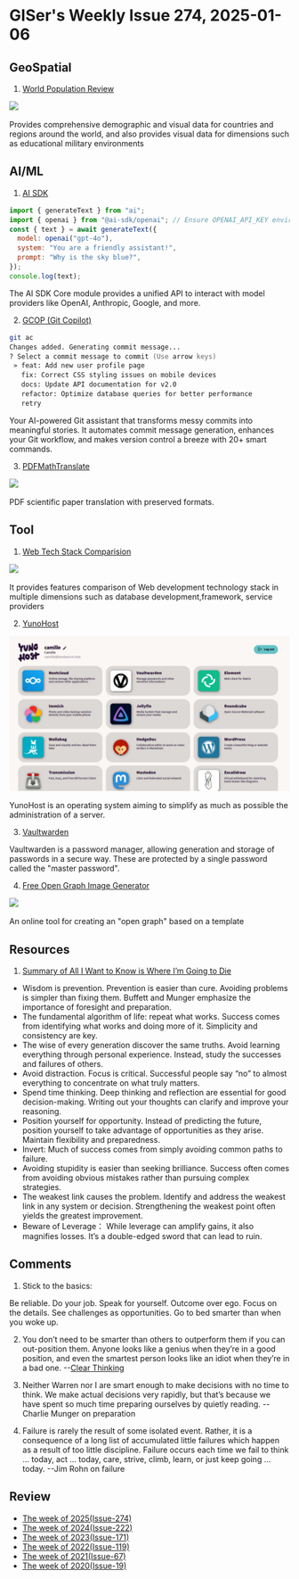 # GISer's Weekly Issue 274, 2025-01-06

## GeoSpatial

1. [World Population Review](https://worldpopulationreview.com/)

![](https://imgs.zhubai.love/8de298fef69141c984d28f73d3049f6a_2192261542853668864.png)

Provides comprehensive demographic and visual data for countries and regions around the world, and also provides visual data for dimensions such as educational military environments

## AI/ML

1. [AI SDK](https://github.com/vercel/ai)

```js
import { generateText } from "ai";
import { openai } from "@ai-sdk/openai"; // Ensure OPENAI_API_KEY environment variable is set
const { text } = await generateText({
  model: openai("gpt-4o"),
  system: "You are a friendly assistant!",
  prompt: "Why is the sky blue?",
});
console.log(text);
```

The AI SDK Core module provides a unified API to interact with model providers like OpenAI, Anthropic, Google, and more.

2. [GCOP (Git Copilot)](https://github.com/Undertone0809/gcop)

```zsh
git ac
Changes added. Generating commit message...
? Select a commit message to commit (Use arrow keys)
 » feat: Add new user profile page
   fix: Correct CSS styling issues on mobile devices
   docs: Update API documentation for v2.0
   refactor: Optimize database queries for better performance
   retry
```

Your AI-powered Git assistant that transforms messy commits into meaningful stories. It automates commit message generation, enhances your Git workflow, and makes version control a breeze with 20+ smart commands.

3. [PDFMathTranslate](https://github.com/Byaidu/PDFMathTranslate)

![](https://github.com/Byaidu/PDFMathTranslate/raw/main/docs/images/preview.gif)

PDF scientific paper translation with preserved formats.

## Tool

1. [Web Tech Stack Comparision](https://bejamas.com/compare)

![](https://imgs.zhubai.love/79f70d48045948b8a2d0008fe1ef068c_2192261542853668864.png)

It provides features comparison of Web development technology stack in multiple dimensions such as database development,framework, service providers

2. [YunoHost](https://github.com/YunoHost/yunohost)

![](https://raw.githubusercontent.com/YunoHost/doc/master/images/user_panel.jpg)

YunoHost is an operating system aiming to simplify as much as possible the administration of a server.

3. [Vaultwarden](https://github.com/dani-garcia/vaultwarden)

Vaultwarden is a password manager, allowing generation and storage of passwords in a secure way. These are protected by a single password called the "master password".

4. [Free Open Graph Image Generator](https://og.indiehub.best/)

![](https://cdn.beekka.com/blogimg/asset/202412/bg2024122507.webp)

An online tool for creating an "open graph" based on a template

## Resources

1. [Summary of All I Want to Know is Where I’m Going to Die](https://fs.blog/summary-bevelin-all-i-want-to-know/)

- Wisdom is prevention. Prevention is easier than cure. Avoiding problems is simpler than fixing them. Buffett and Munger emphasize the importance of foresight and preparation.
- The fundamental algorithm of life: repeat what works. Success comes from identifying what works and doing more of it. Simplicity and consistency are key.
- The wise of every generation discover the same truths. Avoid learning everything through personal experience. Instead, study the successes and failures of others.
- Avoid distraction. Focus is critical. Successful people say “no” to almost everything to concentrate on what truly matters.
- Spend time thinking. Deep thinking and reflection are essential for good decision-making. Writing out your thoughts can clarify and improve your reasoning.
- Position yourself for opportunity. Instead of predicting the future, position yourself to take advantage of opportunities as they arise. Maintain flexibility and preparedness.
- Invert: Much of success comes from simply avoiding common paths to failure.
- Avoiding stupidity is easier than seeking brilliance. Success often comes from avoiding obvious mistakes rather than pursuing complex strategies.
- The weakest link causes the problem. Identify and address the weakest link in any system or decision. Strengthening the weakest point often yields the greatest improvement.
- Beware of Leverage： While leverage can amplify gains, it also magnifies losses. It’s a double-edged sword that can lead to ruin.

## Comments

1. Stick to the basics:

Be reliable.
Do your job.
Speak for yourself.
Outcome over ego.
Focus on the details.
See challenges as opportunities.
Go to bed smarter than when you woke up.

2. You don’t need to be smarter than others to outperform them if you can out-position them. Anyone looks like a genius when they’re in a good position, and even the smartest person looks like an idiot when they’re in a bad one. --[Clear Thinking](https://fs.blog/clear/)

3. Neither Warren nor I are smart enough to make decisions with no time to think. We make actual decisions very rapidly, but that’s because we have spent so much time preparing ourselves by quietly reading. --Charlie Munger on preparation

4. Failure is rarely the result of some isolated event. Rather, it is a consequence of a long list of accumulated little failures which happen as a result of too little discipline. Failure occurs each time we fail to think … today, act … today, care, strive, climb, learn, or just keep going … today. --Jim Rohn on failure

## Review

- [The week of 2025(Issue-274)](../2025/issue-274.md)
- [The week of 2024(Issue-222)](../2024/issue-222.md)
- [The week of 2023(Issue-171)](../2023/issue-171.md)
- [The week of 2022(Issue-119)](../2022/issue-119.md)
- [The week of 2021(Issue-67)](../2021/issue-67.md)
- [The week of 2020(Issue-19)](../2020/issue-19.md)
